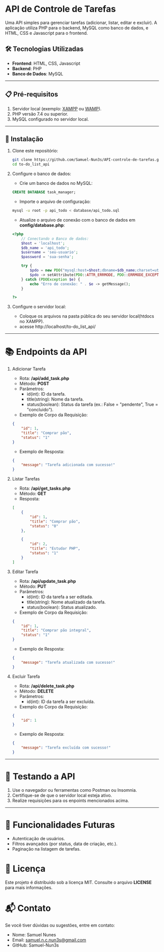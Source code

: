 # API de Controle de Tarefas

Uma API simples para gerenciar tarefas (adicionar, listar, editar e excluir). A aplicação utiliza PHP para o backend, MySQL como banco de dados, e HTML, CSS e Javascript para o frontend.

## 🛠 Tecnologias Utilizadas

- **Frontend**: HTML, CSS, Javascript
- **Backend**: PHP
- **Banco de Dados**: MySQL

---

## 📋 Pré-requisitos

1. Servidor local (exemplo: [XAMPP](https://www.apachefriends.org/) ou [WAMP](https://www.wampserver.com/)).
2. PHP versão 7.4 ou superior.
3. MySQL configurado no servidor local.

---

## 🚀 Instalação

1. Clone este repositório:
    ```bash
    git clone https://github.com/Samuel-Nun3s/API-controle-de-tarefas.git
    cd to-do_list_api

2. Configure o banco de dados:
    - Crie um banco de dados no MySQL:
    ```sql
    CREATE DATABASE task_manager;
    ```

    - Importe o arquivo de configuração:
    ```bash
    mysql -u root -p api_todo < database/api_todo.sql
    ```

    - Atualize o arquivo de conexão com o banco de dados em **config/database.php**:
    ```php
    <?php 
        // Conectando o Banco de dados:
        $host = 'localhost';
        $db_name = 'api_todo';
        $username = 'seu-usuario';
        $password = 'sua-senha';

        try {
            $pdo = new PDO("mysql:host=$host;dbname=$db_name;charset=utf8", $username, $password);
            $pdo -> setAttribute(PDO::ATTR_ERRMODE, PDO::ERRMODE_EXCEPTION);
        } catch (PDOException $e) {
            echo "Erro de conexão: " . $e -> getMessage();
        }

    ?>
    ```

3. Configure o servidor local:
    - Coloque os arquivos na pasta pública do seu servidor local(htdocs no XAMPP).
    - acesse http://localhost/to-do_list_api/

---

# 📚 Endpoints da API

1. Adicionar Tarefa
    - Rota: **/api/add_task.php**
    - Método: **POST**
    - Parâmetros:
        - id(int): ID da tarefa.
        - title(string): Nome da tarefa.
        - status(boolean): Status da tarefa (ex.: False = "pendente", True = "concluido").
    - Exemplo de Corpo da Requisição:
    ```json
    {
        "id": 1,
        "title": "Comprar pão",
        "status": "1"
    }
    ```
    - Exemplo de Resposta:
    ```json
    {
        "message": "Tarefa adicionada com sucesso!"
    }
    ```

2. Listar Tarefas
    - Rota: **/api/get_tasks.php**
    - Método: **GET**
    - Resposta:
    ```json
    [
        {
            "id": 1,
            "title": "Comprar pão",
            "status": "0"
        },

        {
            "id": 2,
            "title": "Estudar PHP",
            "status": "1"
        }
    ]
    ```

3. Editar Tarefa
    - Rota: **/api/update_task.php**
    - Método: **PUT**
    - Parâmetros:
        - id(int): ID da tarefa a ser editada.
        - title(string): Nome atualizado da tarefa.
        - status(boolean): Status atualizado.
    - Exemplo de Corpo da Requisição:
    ```json
    {
        "id": 1,
        "title": "Comprar pão integral",
        "status": "1"
    }
    ```
    - Exemplo de Resposta:
    ```json
    {
        "message": "Tarefa atualizada com sucesso!"
    }
    ```

4. Excluir Tarefa
    - Rota: **/api/delete_task.php**
    - Método: **DELETE**
    - Parâmetros:
        - id(int): ID da tarefa a ser excluída.
    - Exemplo do Corpo da Requisição:
    ```json
    {
        "id": 1
    }
    ```
    - Exemplo de Resposta:
    ```json
    {
        "message": "Tarefa excluída com sucesso!"
    }
    ```

---

# 🧪 Testando a API

1. Use o navegador ou ferramentas como Postman ou Insomnia.
2. Certifique-se de que o servidor local esteja ativo.
3. Realize requisições para os enpoints mencionados acima.

---

# 🌟 Funcionalidades Futuras
- Autenticação de usuários.
- Filtros avançados (por status, data de criação, etc.).
- Paginação na listagem de tarefas.

# 📝 Licença
Este projeto é distribuido sob a licença MIT. Consulte o arquivo **LICENSE** para mais informações.

# 📬 Contato
Se você tiver dúvidas ou sugestões, entre em contato:
- Nome: Samuel Nunes
- Email: samuel.n.c.nun3s@gmail.com
- GitHub: Samuel-Nun3s 
